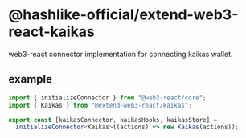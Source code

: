 # @hashlike-official/extend-web3-react-kaikas

web3-react connector implementation for connecting kaikas wallet.

## example

```typescript
import { initializeConnector } from "@web3-react/core";
import { Kaikas } from "@extend-web3-react/kaikas";

export const [kaikasConnector, kaikasHooks, kaikasStore] =
  initializeConnector<Kaikas>((actions) => new Kaikas(actions));

```
